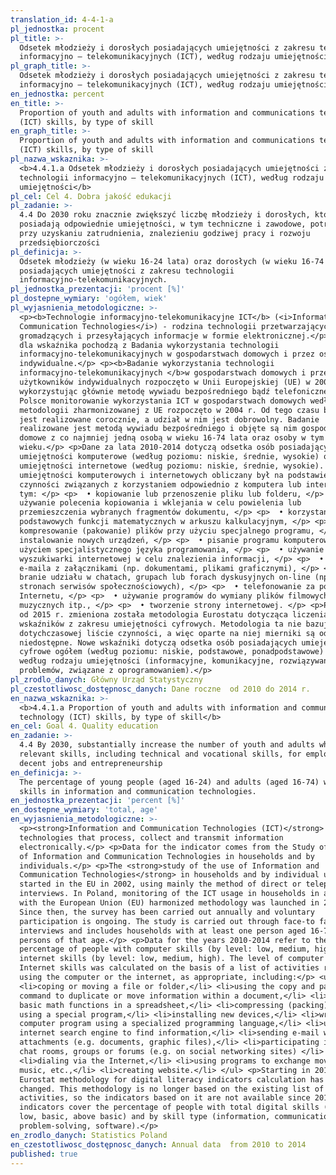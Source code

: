 ```yaml
---
translation_id: 4-4-1-a
pl_jednostka: procent
pl_title: >-
  Odsetek młodzieży i dorosłych posiadających umiejętności z zakresu technologii
  informacyjno – telekomunikacyjnych (ICT), według rodzaju umiejętności
pl_graph_title: >-
  Odsetek młodzieży i dorosłych posiadających umiejętności z zakresu technologii
  informacyjno – telekomunikacyjnych (ICT), według rodzaju umiejętności
en_jednostka: percent
en_title: >-
  Proportion of youth and adults with information and communications technology
  (ICT) skills, by type of skill
en_graph_title: >-
  Proportion of youth and adults with information and communications technology
  (ICT) skills, by type of skill
pl_nazwa_wskaznika: >-
  <b>4.4.1.a Odsetek młodzieży i dorosłych posiadających umiejętności z zakresu
  technologii informacyjno – telekomunikacyjnych (ICT), według rodzaju
  umiejętności</b>
pl_cel: Cel 4. Dobra jakość edukacji
pl_zadanie: >-
  4.4 Do 2030 roku znacznie zwiększyć liczbę młodzieży i dorosłych, którzy
  posiadają odpowiednie umiejętności, w tym techniczne i zawodowe, potrzebne
  przy uzyskaniu zatrudnienia, znalezieniu godziwej pracy i rozwoju
  przedsiębiorczości
pl_definicja: >-
  Odsetek młodzieży (w wieku 16-24 lata) oraz dorosłych (w wieku 16-74 lata),
  posiadających umiejętności z zakresu technologii
  informacyjno-telekomunikacyjnych.
pl_jednostka_prezentacji: 'procent [%]'
pl_dostepne_wymiary: 'ogółem, wiek'
pl_wyjasnienia_metodologiczne: >-
  <p><b>Technologie informacyjno-telekomunikacyjne ICT</b> (<i>Information and
  Communication Technologies</i>) - rodzina technologii przetwarzających,
  gromadzących i przesyłających informacje w formie elektronicznej.</p> <p>Dane
  dla wskaźnika pochodzą z Badania wykorzystania technologii
  informacyjno-telekomunikacyjnych w gospodarstwach domowych i przez osoby
  indywidualne.</p> <p><b>Badanie wykorzystania technologii
  informacyjno-telekomunikacyjnych </b>w gospodarstwach domowych i przez
  użytkowników indywidualnych rozpoczęto w Unii Europejskiej (UE) w 2002 r.,
  wykorzystując głównie metodę wywiadu bezpośredniego bądź telefonicznego. W
  Polsce monitorowanie wykorzystania ICT w gospodarstwach domowych według
  metodologii zharmonizowanej z UE rozpoczęto w 2004 r. Od tego czasu badanie
  jest realizowane corocznie, a udział w nim jest dobrowolny. Badanie
  realizowane jest metodą wywiadu bezpośredniego i objęte są nim gospodarstwa
  domowe z co najmniej jedną osobą w wieku 16-74 lata oraz osoby w tym
  wieku.</p> <p>Dane za lata 2010-2014 dotyczą odsetka osób posiadającyh
  umiejętności komputerowe (według poziomu: niskie, średnie, wysokie) oraz
  umiejętności internetowe (według poziomu: niskie, średnie, wysokie). Poziom
  umiejętności komputerowych i internetowych obliczany był na podstawie listy
  czynności związanych z korzystaniem odpowiednio z komputera lub internetu, w
  tym: </p> <p>  • kopiowanie lub przenoszenie pliku lub folderu, </p> <p>  •
  używanie polecenia kopiowania i wklejania w celu powielenia lub
  przemieszczenia wybranych fragmentów dokumentu, </p> <p>  • korzystanie z
  podstawowych funkcji matematycznych w arkuszu kalkulacyjnym, </p> <p>  •
  kompresowanie (pakowanie) plików przy użyciu specjalnego programu, </p> <p>  •
  instalowanie nowych urządzeń, </p> <p>  • pisanie programu komputerowego z
  użyciem specjalistycznego języka programowania, </p> <p>  • używanie
  wyszukiwarki internetowej w celu znalezienia informacji, </p> <p>  • wysyłanie
  e-maila z załącznikami (np. dokumentami, plikami graficznymi), </p> <p>  •
  branie udziału w chatach, grupach lub forach dyskusyjnych on-line (np. na
  stronach serwisów społecznościowych), </p> <p>  • telefonowanie za pomocą
  Internetu, </p> <p>  • używanie programów do wymiany plików filmowych,
  muzycznych itp., </p> <p>  • tworzenie strony internetowej. </p> <p>Począwszy
  od 2015 r. zmieniona została metodologia Eurostatu dotycząca liczenia
  wskaźników z zakresu umiejętności cyfrowych. Metodologia ta nie bazuje już
  dotychczasowej liście czynności, a więc oparte na niej mierniki są od 2015 r.
  niedostępne. Nowe wskaźniki dotyczą odsetka osób posiadających umiejętności
  cyfrowe ogółem (według poziomu: niskie, podstawowe, ponadpodstawowe) oraz
  według rodzaju umiejętności (informacyjne, komunikacyjne, rozwiązywania
  problemów, związane z oprogramowaniem).</p>
pl_zrodlo_danych: Główny Urząd Statystyczny
pl_czestotliwosc_dostępnosc_danych: Dane roczne  od 2010 do 2014 r.
en_nazwa_wskaznika: >-
  <b>4.4.1.a Proportion of youth and adults with information and communications
  technology (ICT) skills, by type of skill</b>
en_cel: Goal 4. Quality education
en_zadanie: >-
  4.4 By 2030, substantially increase the number of youth and adults who have
  relevant skills, including technical and vocational skills, for employment,
  decent jobs and entrepreneurship
en_definicja: >-
  The percentage of young people (aged 16-24) and adults (aged 16-74) who have
  skills in information and communication technologies.
en_jednostka_prezentacji: 'percent [%]'
en_dostepne_wymiary: 'total, age'
en_wyjasnienia_metodologiczne: >-
  <p><strong>Information and Communication Technologies (ICT)</strong> -
  technologies that process, collect and transmit information
  electronically.</p> <p>Data for the indicator comes from the Study of the use
  of Information and Communication Technologies in households and by
  individuals.</p> <p>The <strong>study of the use of Information and
  Communication Technologies</strong> in households and by individual users
  started in the EU in 2002, using mainly the method of direct or telephone
  interviews. In Poland, monitoring of the ICT usage in households in accordance
  with the European Union (EU) harmonized methodology was launched in 2004.
  Since then, the survey has been carried out annually and voluntary
  participation is ongoing. The study is carried out through face-to face
  interviews and includes households with at least one person aged 16-74 and
  persons of that age.</p> <p>Data for the years 2010-2014 refer to the
  percentage of people with computer skills (by level: low, medium, high) and
  internet skills (by level: low, medium, high). The level of computer and
  Internet skills was calculated on the basis of a list of activities related to
  using the computer or the internet, as appropriate, including:</p> <ul>
  <li>coping or moving a file or folder,</li> <li>using the copy and paste
  command to duplicate or move information within a document,</li> <li>using the
  basic math functions in a spreadsheet,</li> <li>compressing (packing) files
  using a special program,</li> <li>installing new devices,</li> <li>writing a
  computer program using a specialized programming language,</li> <li>using an
  internet search engine to find information,</li> <li>sending e-mail with
  attachments (e.g. documents, graphic files),</li> <li>participating in online
  chat rooms, groups or forums (e.g. on social networking sites) </li>
  <li>dialing via the Internet,</li> <li>using programs to exchange movie files,
  music, etc.,</li> <li>creating website.</li> </ul> <p>Starting in 2015, the
  Eurostat methodology for digital literacy indicators calculation has been
  changed. This methodology is no longer based on the existing list of
  activities, so the indicators based on it are not available since 2015. New
  indicators cover the percentage of people with total digital skills (by level:
  low, basic, above basic) and by skill type (information, communication,
  problem-solving, software).</p>
en_zrodlo_danych: Statistics Poland
en_czestotliwosc_dostępnosc_danych: Annual data  from 2010 to 2014
published: true
---
```

